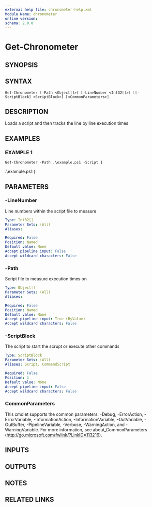 ```yaml
---
external help file: chronometer-help.xml
Module Name: chronometer
online version:
schema: 2.0.0
---
```


# Get-Chronometer

## SYNOPSIS

## SYNTAX

```
Get-Chronometer [-Path <Object[]>] [-LineNumber <Int32[]>] [[-ScriptBlock] <ScriptBlock>] [<CommonParameters>]
```

## DESCRIPTION
Loads a script and then tracks the line by line execution times

## EXAMPLES

### EXAMPLE 1
```
Get-Chronometer -Path .\example.ps1 -Script {
```

.\example.ps1
}

## PARAMETERS

### -LineNumber
Line numbers within the script file to measure

```yaml
Type: Int32[]
Parameter Sets: (All)
Aliases:

Required: False
Position: Named
Default value: None
Accept pipeline input: False
Accept wildcard characters: False
```

### -Path
Script file to measure execution times on

```yaml
Type: Object[]
Parameter Sets: (All)
Aliases:

Required: False
Position: Named
Default value: None
Accept pipeline input: True (ByValue)
Accept wildcard characters: False
```

### -ScriptBlock
The script to start the scrupt or execute other commands

```yaml
Type: ScriptBlock
Parameter Sets: (All)
Aliases: Script, CommandScript

Required: False
Position: 1
Default value: None
Accept pipeline input: False
Accept wildcard characters: False
```

### CommonParameters
This cmdlet supports the common parameters: -Debug, -ErrorAction, -ErrorVariable, -InformationAction, -InformationVariable, -OutVariable, -OutBuffer, -PipelineVariable, -Verbose, -WarningAction, and -WarningVariable.
For more information, see about_CommonParameters (http://go.microsoft.com/fwlink/?LinkID=113216).

## INPUTS

## OUTPUTS

## NOTES

## RELATED LINKS
